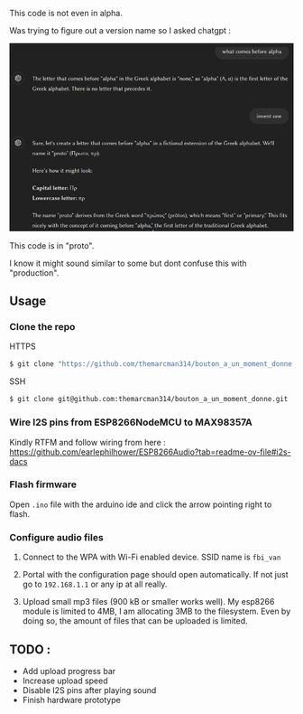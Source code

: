 This code is not even in alpha.

Was trying to figure out a version name so I asked chatgpt :

![cool image](https://github.com/themarcman314/bouton_a_un_moment_donne/blob/master/chatgpt_github.png?raw=true)

This code is in "proto".

I know it might sound similar to some but dont confuse this with "production".

## Usage

### Clone the repo
HTTPS
```bash
$ git clone "https://github.com/themarcman314/bouton_a_un_moment_donne.git"
```
SSH
```bash
$ git clone git@github.com:themarcman314/bouton_a_un_moment_donne.git
```

### Wire I2S pins from ESP8266NodeMCU to MAX98357A
Kindly RTFM and follow wiring from here :
https://github.com/earlephilhower/ESP8266Audio?tab=readme-ov-file#i2s-dacs

### Flash firmware
Open `.ino` file with the arduino ide and click the arrow pointing right to flash.

### Configure audio files
1. Connect to the WPA with Wi-Fi enabled device.
SSID name is `fbi_van`

2. Portal with the configuration page should open automatically.
If not just go to `192.168.1.1` or any ip at all really.

3. Upload small mp3 files (900 kB or smaller works well). My esp8266 module is limited to 4MB, I am allocating 3MB to the filesystem. Even by doing so, the amount of files that can be uploaded is limited.

## TODO :
- Add upload progress bar
- Increase upload speed
- Disable I2S pins after playing sound
- Finish hardware prototype
